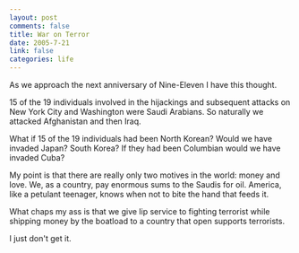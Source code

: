 ```yaml
--- 
layout: post
comments: false
title: War on Terror
date: 2005-7-21
link: false
categories: life
---
```

As we approach the next anniversary of Nine-Eleven I have this thought.

15 of the 19 individuals involved in the hijackings and subsequent attacks on New York City and Washington were Saudi Arabians. So naturally we attacked Afghanistan and then Iraq.

What if 15 of the 19 individuals had been North Korean? Would we have invaded Japan? South Korea? If they had been Columbian would we have invaded Cuba?

My point is that there are really only two motives in the world: money and love. We, as a country, pay enormous sums to the Saudis for oil. America, like a petulant teenager, knows when not to bite the hand that feeds it.

What chaps my ass is that we give lip service to fighting terrorist while shipping money by the boatload to a country that open supports terrorists.

I just don't get it.
